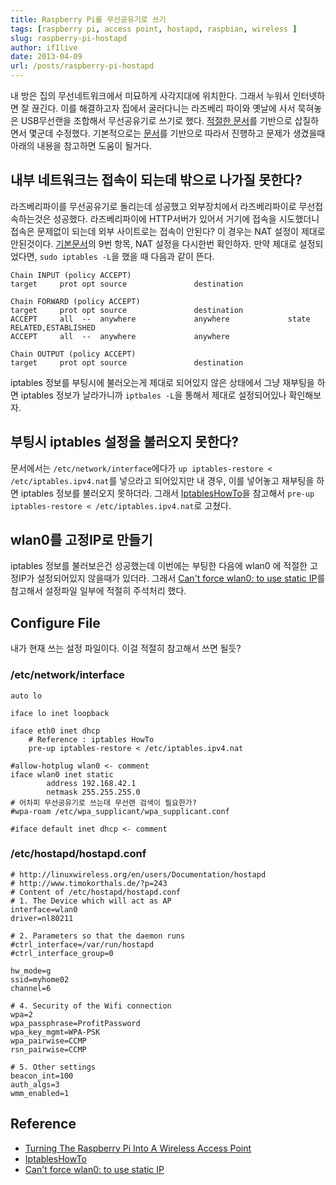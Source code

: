 ```yaml
---
title: Raspberry Pi를 무선공유기로 쓰기
tags: [raspberry pi, access point, hostapd, raspbian, wireless ]
slug: raspberry-pi-hostapd
author: if1live
date: 2013-04-09
url: /posts/raspberry-pi-hostapd
---
```


내 방은 집의 무선네트워크에서 미묘하게 사각지대에 위치한다. 
그래서 누워서 인터넷하면 잘 끊긴다. 
이를 해결하고자 집에서 굴러다니는 라즈베리 파이와 옛날에 사서 묵혀놓은 USB무선랜을 조합해서 무선공유기로 쓰기로 했다. 
[적절한 문서][base_ref]를 기반으로 삽질하면서 몇군데 수정했다. 
기본적으로는 [문서][base_ref]를 기반으로 따라서 진행하고 문제가 생겼을때 아래의 내용을 참고하면 도움이 될거다.

## 내부 네트워크는 접속이 되는데 밖으로 나가질 못한다?
라즈베리파이를 무선공유기로 돌리는데 성공했고 외부장치에서 라즈베리파이로 무선접속하는것은 성공했다. 
라즈베리파이에 HTTP서버가 있어서 거기에 접속을 시도했더니 접속은 문제없이 되는데 외부 사이트로는 접속이 안된다? 
이 경우는 NAT 설정이 제대로 안된것이다. 
[기본문서][base_ref]의 9번 항목, NAT 설정을 다시한번 확인하자. 
만약 제대로 설정되었다면, ```sudo iptables -L```을 했을 때 다음과 같이 뜬다.

```
Chain INPUT (policy ACCEPT)
target     prot opt source               destination

Chain FORWARD (policy ACCEPT)
target     prot opt source               destination
ACCEPT     all  --  anywhere             anywhere             state RELATED,ESTABLISHED
ACCEPT     all  --  anywhere             anywhere

Chain OUTPUT (policy ACCEPT)
target     prot opt source               destination
```
iptables 정보를 부팅시에 불러오는게 제대로 되어있지 않은 상태에서 그냥 재부팅을 하면 iptables 정보가 날라가니까 ```iptbales -L```을 통해서 제대로 설정되어있나 확인해보자.

<!--adsense-->

## 부팅시 iptables 설정을 불러오지 못한다?
문서에서는 ```/etc/network/interface```에다가 ```up iptables-restore < /etc/iptables.ipv4.nat```를 넣으라고 되어있지만 내 경우, 이를 넣어놓고 재부팅을 하면 iptables 정보를 불러오지 못하더라. 그래서 [IptablesHowTo][iptables]을 참고해서 ```pre-up iptables-restore < /etc/iptables.ipv4.nat```로 고쳤다.

## wlan0를 고정IP로 만들기
iptables 정보를 불러보은건 성공했는데 이번에는 부팅한 다음에 wlan0 에 적절한 고정IP가 설정되어있지 않을때가 있더라. 그래서 [Can't force wlan0: to use static IP][use_static_ip]를 참고해서 설정파일 일부에 적절히 주석처리 했다.


## Configure File
내가 현재 쓰는 설정 파일이다. 이걸 적절히 참고해서 쓰면 될듯?

### /etc/network/interface
```
auto lo

iface lo inet loopback

iface eth0 inet dhcp
    # Reference : iptables HowTo
    pre-up iptables-restore < /etc/iptables.ipv4.nat

#allow-hotplug wlan0 <- comment
iface wlan0 inet static
        address 192.168.42.1
        netmask 255.255.255.0
# 어차피 무선공유기로 쓰는데 무선랜 검색이 필요한가?
#wpa-roam /etc/wpa_supplicant/wpa_supplicant.conf 

#iface default inet dhcp <- comment
```

### /etc/hostapd/hostapd.conf
```
# http://linuxwireless.org/en/users/Documentation/hostapd
# http://www.timokorthals.de/?p=243
# Content of /etc/hostapd/hostapd.conf
# 1. The Device which will act as AP
interface=wlan0
driver=nl80211

# 2. Parameters so that the daemon runs
#ctrl_interface=/var/run/hostapd
#ctrl_interface_group=0

hw_mode=g
ssid=myhome02
channel=6

# 4. Security of the Wifi connection
wpa=2
wpa_passphrase=ProfitPassword
wpa_key_mgmt=WPA-PSK
wpa_pairwise=CCMP
rsn_pairwise=CCMP

# 5. Other settings
beacon_int=100
auth_algs=3
wmm_enabled=1
```

## Reference
* [Turning The Raspberry Pi Into A Wireless Access Point][base_ref]
* [IptablesHowTo][iptables]
* [Can't force wlan0: to use static IP][use_static_ip]

[base_ref]: http://thebitbangtheory.blogspot.kr/2012/12/turning-raspberry-pi-into-wireless.html
[iptables]: https://help.ubuntu.com/community/IptablesHowTo
[use_static_ip]: http://www.raspberrypi.org/phpBB3/viewtopic.php?f=26&t=22660
